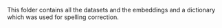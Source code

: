 This folder contains all the datasets and the embeddings and a dictionary which was used for spelling correction.
